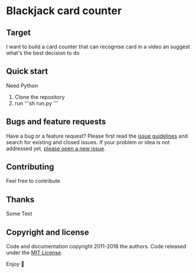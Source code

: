 # Blackjack card counter

## Target

I want to build a card counter that can recognise card in a video an suggest what's the best decision to do

## Quick start

Need Python

1. Clone the repository
2. run
'''sh
run.py
'''

## Bugs and feature requests

Have a bug or a feature request? Please first read the [issue guidelines](https://reponame/blob/master/CONTRIBUTING.md) and search for existing and closed issues. If your problem or idea is not addressed yet, [please open a new issue](https://reponame/issues/new).

## Contributing

Feel free to contribute


## Thanks

Some Text

## Copyright and license

Code and documentation copyright 2011-2018 the authors. Code released under the [MIT License](https://reponame/blob/master/LICENSE).

Enjoy :metal:

